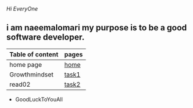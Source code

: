 *Hi EveryOne* 
## i am naeemalomari my purpose is to be a good software developer. 
| Table of content      | pages |
| ----------- | ----------- |
| home page      | [home](https://naeemalomari.github.io/notes/)       |
| Growthmindset | [task1](https://naeemalomari.github.io/notes/)       |
|read02|[task2](https://naeemalomari.github.io/notes/)|
* GoodLuckToYouAll